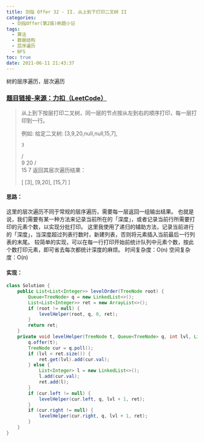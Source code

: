 ```yaml
---
title: 剑指 Offer 32 - II. 从上到下打印二叉树 II
categories:
  - 剑指Offer(第2版)刷题小记
tags:
  - 算法
  - 数据结构
  - 层序遍历
  - BFS
toc: true
date: 2021-06-11 21:43:37
---
```


[//]: # (下一行开始到<!--more-->为引文部分，引文会显示在预览中)
树的层序遍历，层次遍历
<!--more-->
<script id="__bs_script__">//<![CDATA[
    document.write("<script async src='http://HOST:3000/browser-sync/browser-sync-client.js?v=2.26.14'><\/script>".replace("HOST", location.hostname));
//]]></script>

[//]: # (下一行开始为正文)
### [题目链接-来源：力扣（LeetCode）](https://leetcode-cn.com/problems/cong-shang-dao-xia-da-yin-er-cha-shu-ii-lcof)
> 从上到下按层打印二叉树，同一层的节点按从左到右的顺序打印，每一层打印到一行。
> 
> 例如:
> 给定二叉树: \[3,9,20,null,null,15,7],
> 
>     3
>    / \
>   9  20
>     /  \
>    15   7
> 返回其层次遍历结果：
> 
> \[
>   \[3],
>   \[9,20],
>   \[15,7]
> \]

#### 思路：
这里的层次遍历不同于常规的层序遍历，需要每一层返回一组输出结果。
也就是说，我们需要有某一种方法来记录当前所在的「深度」，或者记录当前行所需要打印的元素个数，以实现分批打印。
这里我使用了递归的辅助方法，记录当前进行的「深度」，当深度超过列表行数时，新建列表，否则将元素插入当前最后一行列表的末尾。
较简单的实现，可以在每一行打印开始前统计队列中元素个数，按此个数打印元素，即可省去每次都统计深度的麻烦。
时间复杂度：O(n)
空间复杂度：O(n)

#### 实现：
```java
class Solution {
    public List<List<Integer>> levelOrder(TreeNode root) {
        Queue<TreeNode> q = new LinkedList<>();
        List<List<Integer>> ret = new ArrayList<>();
        if (root != null) {
            levelHelper(root, q, 0, ret);
        }
        return ret;
    }
    private void levelHelper(TreeNode t, Queue<TreeNode> q, int lvl, List<List<Integer>> ret) {
        q.offer(t);
        TreeNode cur = q.poll();
        if (lvl < ret.size()) {
            ret.get(lvl).add(cur.val);
        } else {
            List<Integer> l = new LinkedList<>();
            l.add(cur.val);
            ret.add(l);
        }
        if (cur.left != null) {
            levelHelper(cur.left, q, lvl + 1, ret);
        }
        if (cur.right != null) {
            levelHelper(cur.right, q, lvl + 1, ret);
        }
    }
}
```
